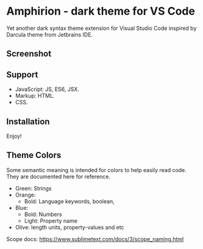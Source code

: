 # Amphirion - dark theme for VS Code

Yet another dark syntax theme extension for Visual Studio Code inspired by Darcula theme from Jetbrains IDE.

## Screenshot

## Support
- JavaScript: JS, ES6, JSX.
- Markup: HTML.
- CSS.

## Installation

Enjoy!

## Theme Colors

Some semantic meaning is intended for colors to help easily read code. They are documented here for reference.

- Green: Strings
- Orange: 
    - Bold: Language keywords, boolean, 
- Blue: 
    - Bold: Numbers
    - Light: Property name
- Olive: length units, property-values and etc

Scope docs: https://www.sublimetext.com/docs/3/scope_naming.html